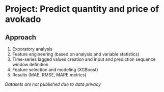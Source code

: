 # Project: Predict quantity and price of avokado
## Approach
1. Exporatory analysis
2. Feature engineering (based on analysis and variable statistics)
3. Time-series lagged values creation and input and prediction sequence window definition
4. Feature selection and modeling (XGBoost)
5. Results (MAE, RMSE, MAPE metrics)

*Datasets are not published due to data privacy*
